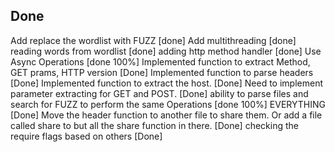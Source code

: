 
## Done
Add replace the wordlist with FUZZ [done]
Add multithreading [done]
reading words from wordlist [done]
adding http method handler [done]
Use Async Operations [done 100%]
Implemented function to extract Method, GET prams, HTTP version [Done]
Implemented function to parse headers [Done]
Implemented function to extract the host. [Done]
Need to implement parameter extracting for GET and POST. [Done]
ability to parse files and search for FUZZ to perform the same Operations [done 100%]
EVERYTHING [Done]
Move the header function to another file to share them. Or add a file called share to but all the share function in there. [Done]
checking the require flags based on others [Done]
